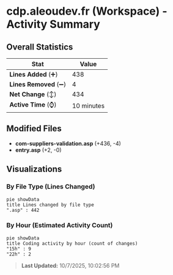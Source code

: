 # cdp.aleoudev.fr (Workspace) - Activity Summary 

## Overall Statistics

| Stat                   | Value                                                             |
| ---------------------- | ----------------------------------------------------------------- |
| **Lines Added** (➕)   | 438                                          |
| **Lines Removed** (➖) | 4                                        |
| **Net Change** (↕)    | 434                |
| **Active Time** (⌚)   | 10 minutes |


## Modified Files
- **com-suppliers-validation.asp** (+436, -4)
- **entry.asp** (+2, -0)

## Visualizations

### By File Type (Lines Changed)

```mermaid
pie showData
title Lines changed by file type
".asp" : 442
```

### By Hour (Estimated Activity Count)

```mermaid
pie showData
title Coding activity by hour (count of changes)
"15h" : 9
"22h" : 2
```


> **Last Updated:** 10/7/2025, 10:02:56 PM